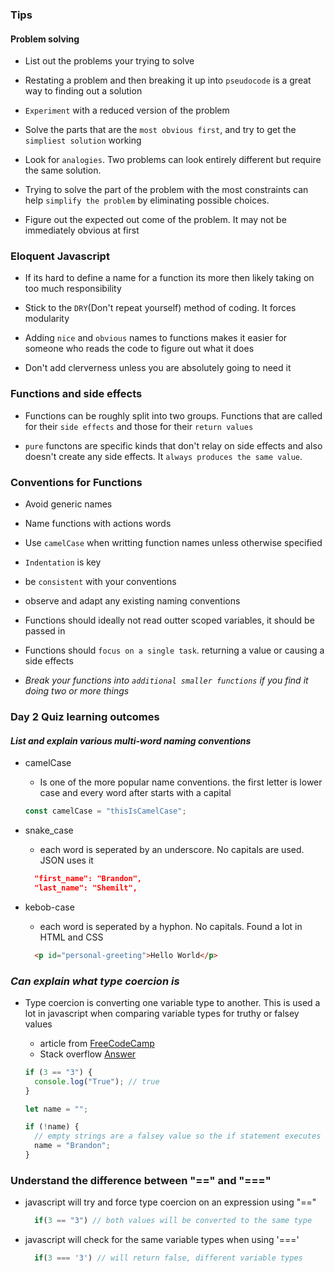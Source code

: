 ### Tips

#### Problem solving

- List out the problems your trying to solve

- Restating a problem and then breaking it up into `pseudocode` is a great way to finding out a solution

- `Experiment` with a reduced version of the problem

- Solve the parts that are the `most obvious first`, and try to get the `simpliest solution` working

- Look for `analogies`. Two problems can look entirely different but require the same solution.

- Trying to solve the part of the problem with the most constraints can help `simplify the problem` by eliminating possible choices.

- Figure out the expected out come of the problem. It may not be immediately obvious at first

### Eloquent Javascript

- If its hard to define a name for a function its more then likely taking on too much responsibility

- Stick to the `DRY`(Don't repeat yourself) method of coding. It forces modularity

- Adding `nice` and `obvious` names to functions makes it easier for someone who reads the code to figure out what it does

- Don't add clerverness unless you are absolutely going to need it

### Functions and side effects

- Functions can be roughly split into two groups. Functions that are called for their `side effects` and those for their `return values`

- `pure` functons are specific kinds that don't relay on side effects and also doesn't create any side effects. It `always produces the same value`.

### Conventions for Functions

- Avoid generic names
- Name functions with actions words
- Use `camelCase` when writting function names unless otherwise specified
- `Indentation` is key
- be `consistent` with your conventions
- observe and adapt any existing naming conventions
- Functions should ideally not read outter scoped variables, it should be passed in

- Functions should `focus on a single task`. returning a value or causing a side effects

- _Break your functions into `additional smaller functions` if you find it doing two or more things_

### Day 2 Quiz learning outcomes

#### _List and explain various multi-word naming conventions_

- camelCase

  - Is one of the more popular name conventions. the first letter is lower case and every word after starts with a capital

  ```javascript
  const camelCase = "thisIsCamelCase";
  ```

- snake_case

  - each word is seperated by an underscore. No capitals are used. JSON uses it

  ```JSON
    "first_name": "Brandon",
    "last_name": "Shemilt",
  ```

- kebob-case
  - each word is seperated by a hyphon. No capitals. Found a lot in HTML and CSS
  ```HTML
    <p id="personal-greeting">Hello World</p>
  ```

### _Can explain what type coercion is_

- Type coercion is converting one variable type to another. This is used a lot in javascript when comparing variable types for truthy or falsey values

  - article from [FreeCodeCamp](https://www.freecodecamp.org/news/js-type-coercion-explained-27ba3d9a2839/)
  - Stack overflow [Answer](http://stackoverflow.com/questions/359494/does-it-matter-which-equals-operator-vs-i-use-in-javascript-comparisons/359509#359509)

  ```javascript
  if (3 == "3") {
    console.log("True"); // true
  }

  let name = "";

  if (!name) {
    // empty strings are a falsey value so the if statement executes
    name = "Brandon";
  }
  ```

### Understand the difference between "==" and "==="

- javascript will try and force type coercion on an expression using "=="

  ```javascript
    if(3 == "3") // both values will be converted to the same type
  ```

- javascript will check for the same variable types when using '==='

  ```javascript
    if(3 === '3') // will return false, different variable types
  ```
